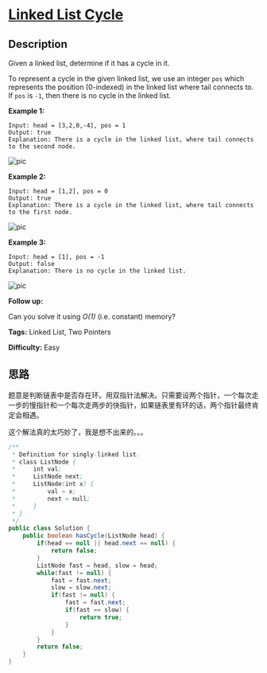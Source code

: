 # [Linked List Cycle][title]

## Description

Given a linked list, determine if it has a cycle in it.

To represent a cycle in the given linked list, we use an integer `pos` which represents the position (0-indexed) in the linked list where tail connects to. If `pos` is `-1`, then there is no cycle in the linked list.

**Example 1:**

```
Input: head = [3,2,0,-4], pos = 1
Output: true
Explanation: There is a cycle in the linked list, where tail connects to the second node.
```

![pic](https://assets.leetcode.com/uploads/2018/12/07/circularlinkedlist.png)

**Example 2:**

```
Input: head = [1,2], pos = 0
Output: true
Explanation: There is a cycle in the linked list, where tail connects to the first node.
```

![pic](https://assets.leetcode.com/uploads/2018/12/07/circularlinkedlist_test2.png)

**Example 3:**

```
Input: head = [1], pos = -1
Output: false
Explanation: There is no cycle in the linked list.
```

![pic](https://assets.leetcode.com/uploads/2018/12/07/circularlinkedlist_test3.png)

**Follow up:**

Can you solve it using _O(1)_ (i.e. constant) memory?

**Tags:** Linked List, Two Pointers

**Difficulty:** Easy

## 思路

题意是判断链表中是否存在环。用双指针法解决。只需要设两个指针，一个每次走一步的慢指针和一个每次走两步的快指针，如果链表里有环的话，两个指针最终肯定会相遇。

这个解法真的太巧妙了，我是想不出来的。。。

``` java
/**
 * Definition for singly-linked list.
 * class ListNode {
 *     int val;
 *     ListNode next;
 *     ListNode(int x) {
 *         val = x;
 *         next = null;
 *     }
 * }
 */
public class Solution {
    public boolean hasCycle(ListNode head) {
        if(head == null || head.next == null) {
            return false;
        }
        ListNode fast = head, slow = head;
        while(fast != null) {  
            fast = fast.next;
            slow = slow.next;
            if(fast != null) {
                fast = fast.next;
                if(fast == slow) {
                    return true;
                }
            }
        }
        return false;
    }
}
```

[title]: https://leetcode.com/problems/linked-list-cycle
